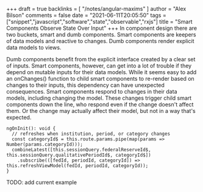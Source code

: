 +++
draft = true
backlinks = [
    "/notes/angular-maxims"
]
author = "Alex Bilson"
comments = false
date = "2021-06-11T20:05:50"
tags = ["snippet","javascript","software","state","observable","rxjs"]
title = "Smart Components Observe State Over Input"
+++
In component design there are two buckets, smart and dumb components. Smart components are keepers of data models and reactive to changes. Dumb components render explicit data models to views.

Dumb components benefit from the explicit interface created by a clear set of inputs. Smart components, however, can get into a lot of trouble if they depend on mutable inputs for their data models. While it seems easy to add an onChanges() function to child smart components to re-render based on changes to their inputs, this dependency can have unexpected consequences. Smart components respond to changes in their data models, including changing the model. These changes trigger child smart components down the line, who respond even if the change doesn't affect them. Or the change may actually affect their model, but not in a way that's expected.

```
ngOnInit(): void {
  // refreshes when institution, period, or category changes
  const categoryId$ = this.route.params.pipe(map(params => Number(params.categoryId)));
  combineLatest([this.sessionQuery.federalReserveId$, this.sessionQuery.qualitativePeriodId$, categoryId$])
    .subscribe(([fedId, periodId, categoryId]) => this.refreshViewModel(fedId, periodId, categoryId));
}
```

TODO: add current example
